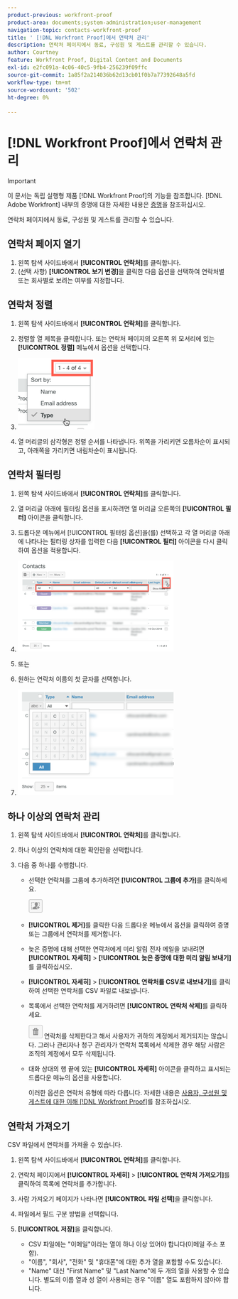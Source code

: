 ```yaml
---
product-previous: workfront-proof
product-area: documents;system-administration;user-management
navigation-topic: contacts-workfront-proof
title: ' [!DNL Workfront Proof]에서 연락처 관리'
description: 연락처 페이지에서 동료, 구성원 및 게스트를 관리할 수 있습니다.
author: Courtney
feature: Workfront Proof, Digital Content and Documents
exl-id: e2fc091a-4c06-40c5-9fb4-256239f09ffc
source-git-commit: 1a85f2a214036b62d13cb01f0b7a77392648a5fd
workflow-type: tm+mt
source-wordcount: '502'
ht-degree: 0%

---
```


# [!DNL Workfront Proof]에서 연락처 관리

>[!IMPORTANT]
>
>이 문서는 독립 실행형 제품 [!DNL Workfront Proof]의 기능을 참조합니다. [!DNL Adobe Workfront] 내부의 증명에 대한 자세한 내용은 [증명](../../../review-and-approve-work/proofing/proofing.md)을 참조하십시오.

연락처 페이지에서 동료, 구성원 및 게스트를 관리할 수 있습니다.

## 연락처 페이지 열기

1. 왼쪽 탐색 사이드바에서 **[!UICONTROL 연락처]**&#x200B;를 클릭합니다.
1. (선택 사항) **[!UICONTROL 보기 변경]**&#x200B;을 클릭한 다음 옵션을 선택하여 연락처별 또는 회사별로 보려는 여부를 지정합니다.

## 연락처 정렬

1. 왼쪽 탐색 사이드바에서 **[!UICONTROL 연락처]**&#x200B;를 클릭합니다.
1. 정렬할 열 제목을 클릭합니다.
또는
연락처 페이지의 오른쪽 위 모서리에 있는 **[!UICONTROL 정렬]** 메뉴에서 옵션을 선택합니다.

1. ![Contacts_page-Sort_menu.png](assets/contacts-page-sort-menu.png)

1. 열 머리글의 삼각형은 정렬 순서를 나타냅니다. 위쪽을 가리키면 오름차순이 표시되고, 아래쪽을 가리키면 내림차순이 표시됩니다.

## 연락처 필터링

1. 왼쪽 탐색 사이드바에서 **[!UICONTROL 연락처]**&#x200B;를 클릭합니다.
1. 열 머리글 아래에 필터링 옵션을 표시하려면 열 머리글 오른쪽의 **[!UICONTROL 필터]** 아이콘을 클릭합니다.
1. 드롭다운 메뉴에서 [!UICONTROL 필터링 옵션]을(를) 선택하고 각 열 머리글 아래에 나타나는 필터링 상자를 입력한 다음 **[!UICONTROL 필터]** 아이콘을 다시 클릭하여 옵션을 적용합니다.
1. ![Contacts_page-Filtering_options.png](assets/contacts-page-filtering-options-350x205.png)

1. 또는
1. 원하는 연락처 이름의 첫 글자를 선택합니다.
1. ![Contacts_page-filtering_by_letter.png](assets/contacts-page-filtering-by-letter-350x238.png)

## 하나 이상의 연락처 관리

1. 왼쪽 탐색 사이드바에서 **[!UICONTROL 연락처]**&#x200B;를 클릭합니다.
1. 하나 이상의 연락처에 대한 확인란을 선택합니다.
1. 다음 중 하나를 수행합니다.

   * 선택한 연락처를 그룹에 추가하려면 **[!UICONTROL 그룹에 추가]**&#x200B;를 클릭하세요.

     ![Add_to_Group_btn.png](assets/add-to-group-btn.png)

   * **[!UICONTROL 제거]**&#x200B;를 클릭한 다음 드롭다운 메뉴에서 옵션을 클릭하여 증명 또는 그룹에서 연락처를 제거합니다.
   * 늦은 증명에 대해 선택한 연락처에게 미리 알림 전자 메일을 보내려면 **[!UICONTROL 자세히]** > **[!UICONTROL 늦은 증명에 대한 미리 알림 보내기]**&#x200B;를 클릭하십시오.

   * **[!UICONTROL 자세히]** > **[!UICONTROL 연락처를 CSV로 내보내기]**&#x200B;를 클릭하여 선택한 연락처를 CSV 파일로 내보냅니다.

   * 목록에서 선택한 연락처를 제거하려면 **[!UICONTROL 연락처 삭제]**&#x200B;를 클릭하세요.

     ![Trash_button.png](assets/trash-button.png)
연락처를 삭제한다고 해서 사용자가 귀하의 계정에서 제거되지는 않습니다. 그러나 관리자나 청구 관리자가 연락처 목록에서 삭제한 경우 해당 사람은 조직의 계정에서 모두 삭제됩니다.

   * 대화 상대의 행 끝에 있는 **[!UICONTROL 자세히]** 아이콘을 클릭하고 표시되는 드롭다운 메뉴의 옵션을 사용합니다.

     이러한 옵션은 연락처 유형에 따라 다릅니다. 자세한 내용은 [사용자, 구성원 및 게스트에 대한 이해 [!DNL Workfront Proof]](../../../workfront-proof/wp-mnguserscontacts/contacts/use-members-guests.md)를 참조하십시오.

## 연락처 가져오기

CSV 파일에서 연락처를 가져올 수 있습니다.

1. 왼쪽 탐색 사이드바에서 **[!UICONTROL 연락처]**&#x200B;를 클릭합니다.
1. 연락처 페이지에서 **[!UICONTROL 자세히]** > **[!UICONTROL 연락처 가져오기]**&#x200B;를 클릭하여 목록에 연락처를 추가합니다.

1. 사람 가져오기 페이지가 나타나면 **[!UICONTROL 파일 선택]**&#x200B;을 클릭합니다.
1. 파일에서 필드 구분 방법을 선택합니다.
1. **[!UICONTROL 저장]**&#x200B;을 클릭합니다.

   * CSV 파일에는 &quot;이메일&quot;이라는 열이 하나 이상 있어야 합니다(이메일 주소 포함).
   * &quot;이름&quot;, &quot;회사&quot;, &quot;전화&quot; 및 &quot;휴대폰&quot;에 대한 추가 열을 포함할 수도 있습니다.
   * &quot;Name&quot; 대신 &quot;First Name&quot; 및 &quot;Last Name&quot;에 두 개의 열을 사용할 수 있습니다. 별도의 이름 열과 성 열이 사용되는 경우 &quot;이름&quot; 열도 포함하지 않아야 합니다.
